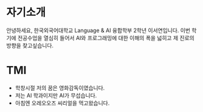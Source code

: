 # 자기소개

안녕하세요, 한국외국어대학교 Language & AI 융합학부 2학년 이서연입니다. 이번 학기에 전공수업을 열심히 들어서 AI와 프로그래밍에 대한 이해의 폭을 넓히고 제 진로의 방향을 찾고싶습니다.  

# TMI
- 학창시절 저의 꿈은 영화감독이였습니다.
- 저는 AI 학과이지만 AI가 무섭습니다.
- 아침엔 오레오오즈 씨리얼을 먹고왔습니다. 

